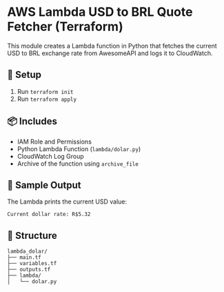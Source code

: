 # AWS Lambda USD to BRL Quote Fetcher (Terraform)

This module creates a Lambda function in Python that fetches the current USD to BRL exchange rate from AwesomeAPI and logs it to CloudWatch.

## 🔧 Setup

1. Run `terraform init`
2. Run `terraform apply`

## 📦 Includes

- IAM Role and Permissions
- Python Lambda Function (`lambda/dolar.py`)
- CloudWatch Log Group
- Archive of the function using `archive_file`

## 🔁 Sample Output

The Lambda prints the current USD value:
```
Current dollar rate: R$5.32
```

## 📂 Structure

```
lambda_dolar/
├── main.tf
├── variables.tf
├── outputs.tf
├── lambda/
│   └── dolar.py
```
